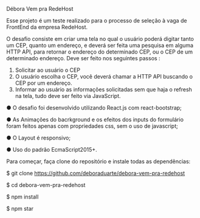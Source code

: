Débora Vem pra RedeHost

Esse projeto é um teste realizado para o processo de seleção à vaga de FrontEnd da empresa RedeHost.

O desafio consiste em criar uma tela no qual o usuário poderá digitar tanto um CEP, quanto
um endereço, e deverá ser feita uma pesquisa em alguma HTTP API, para retornar o
endereço do determinado CEP, ou o CEP de um determinado endereço.
Deve ser feito nos seguintes passos :
1. Solicitar ao usuário o CEP
2. O usuário escolha o CEP​, você deverá chamar a HTTP API​ buscando o CEP ​por um
endereço.
3. Informar ao usuário as informações solicitadas sem que haja o refresh na tela, tudo
deve ser feito via JavaScript.

● O desafio foi desenvolvido utilizando React.js com react-bootstrap;

● As Animações do bacrkground e os efeitos dos inputs do formulário foram feitos apenas com propriedades css, sem o uso de javascript;

● O Layout é responsivo;

● Uso do padrão EcmaScript2015+.

Para começar, faça clone do repositório e instale todas as dependências:

$ git clone  https://github.com/deboraduarte/debora-vem-pra-redehost

$ cd debora-vem-pra-redehost

$ npm install

$ npm star
